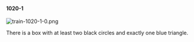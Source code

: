 #### 1020-1
![train-1020-1-0.png](https://github.com/lil-lab/nlvr/raw/master/nlvr/train/images/0/train-1020-1-0.png "train-1020-1-0.png")

There is a box with at least two black circles and exactly one blue triangle.